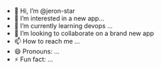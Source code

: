 - 👋 Hi, I’m @jeron-star
- 👀 I’m interested in a new app...
- 🌱 I’m currently learning devops ...
- 💞️ I’m looking to collaborate on a brand new app
- 📫 How to reach me ...
- 😄 Pronouns: ...
- ⚡ Fun fact: ...

<!---
jeron-star/jeron-star is a ✨ special ✨ repository because its `README.md` (this file) appears on your GitHub profile.
You can click the Preview link to take a look at your changes.
--->
